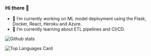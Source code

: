 ### Hi there 👋

- 🔭 I’m currently working on ML model deployment using the Flask, Docker, React, Heroku and Azure.
- 🌱 I’m currently learning about ETL pipelines and CI/CD.

![Github stats](https://github-readme-stats.vercel.app/api?username=vbabashov&theme=highcontrast&show_icons=true&count_private=true)

![Top Languages Card](https://github-readme-stats.vercel.app/api/top-langs/?username=vbabashov&layout=compact)

<!--
**vbabashov/vbabashov** is a ✨ _special_ ✨ repository because its `README.md` (this file) appears on your GitHub profile.

Here are some ideas to get you started:

- 🔭 I’m currently working on ...
- 🌱 I’m currently learning ...
- 👯 I’m looking to collaborate on ...
- 🤔 I’m looking for help with ...
- 💬 Ask me about ...
- 📫 How to reach me: ...
- 😄 Pronouns: ...
- ⚡ Fun fact: ...
-->
